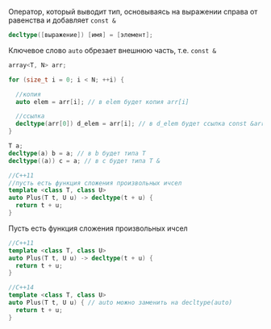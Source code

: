 Оператор, который выводит тип, основываясь на выражении справа от равенства и добавляет `const &`<br>

```cpp
decltype([выражение]) [имя] = [элемент];
```

Ключевое слово `auto` обрезает внешнюю часть, т.е. `const &`

```cpp
array<T, N> arr;

for (size_t i = 0; i < N; ++i) {

  //копия
  auto elem = arr[i]; // в elem будет копия arr[i]

  //ссылка
  decltype(arr[0]) d_elem = arr[i]; // в d_elem будет ссылка const &arr[i]
}
```

```cpp
T a;
decltype(a) b = a; // в b будет типа T
decltype((a)) c = a; // в c будет типа T &
```

```cpp
//C++11
//пусть есть функция сложения произвольных ичсел
template <class T, class U>
auto Plus(T t, U u) -> decltype(t + u) {
  return t + u;
}
```

Пусть есть функция сложения произвольных ичсел

```cpp
//C++11
template <class T, class U>
auto Plus(T t, U u) -> decltype(t + u) {
  return t + u;
}
```

```cpp
//C++14
template <class T, class U>
auto Plus(T t, U u) { // auto можно заменить на decltype(auto)
  return t + u;
}
```
